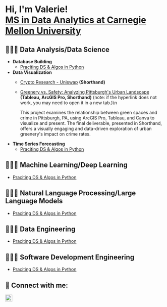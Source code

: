 <h1>Hi, I'm Valerie! <br/><a href="https://www.linkedin.com/in/jiayu-yuan/">MS in Data Analytics at Carnegie Mellon University</a>

<h2>👩🏻‍💻 Data Analysis/Data Science </h2>

- <b>Database Building</b>
  - [Praciting DS & Algos in Python](https://github.com/joshmadakor1/Algorithms-Practice)
- <b>Data Visualization</b>
  - [Crypto Research - Uniswap](https://valerieyuan-case-study-uniswap.shorthandstories.com/crypto-research-uniswap/) **(Shorthand)**
    
  - [Greenery vs. Safety: Analyzing Pittsburgh's Urban Landscape](https://preview.shorthand.com/Dd96hojCGLq1rWr6#group-section-Overview-0CBwLOfhK4) **(Tableau, ArcGIS Pro, Shorthand)**
    (note: if the hyperlink does not work, you may need to open it in a new tab.)\n
    
    This project examines the relationship between green spaces and crime in Pittsburgh, PA, using ArcGIS Pro, Tableau, and Canva to visualize and present. The final deliverable, presented in Shorthand, offers a visually engaging and data-driven exploration of urban greenery's impact on crime rates.
- <b>Time Series Forecasting</b>
  - [Praciting DS & Algos in Python](https://github.com/joshmadakor1/Algorithms-Practice)

<h2>👩🏻‍💻 Machine Learning/Deep Learning </h2>

  - [Praciting DS & Algos in Python](https://github.com/joshmadakor1/Algorithms-Practice)

<h2>👩🏻‍💻 Natural Language Processing/Large Language Models </h2>

  - [Praciting DS & Algos in Python](https://github.com/joshmadakor1/Algorithms-Practice)

<h2>👩🏻‍💻 Data Engineering </h2>

  - [Praciting DS & Algos in Python](https://github.com/joshmadakor1/Algorithms-Practice)

<h2>👩🏻‍💻 Software Development Engineering </h2>

  - [Praciting DS & Algos in Python](https://github.com/joshmadakor1/Algorithms-Practice)

<h2> 🤳 Connect with me:</h2>

[<img align="left" alt="JoshMadakor | LinkedIn" width="22px" src="https://cdn.jsdelivr.net/npm/simple-icons@v3/icons/linkedin.svg" />][linkedin]

[linkedin]: https://www.linkedin.com/in/jiayu-yuan/

<!--
**joshmadakor1/joshmadakor1** is a ✨ _special_ ✨ repository because its `README.md` (this file) appears on your GitHub profile.

Here are some ideas to get you started:

- 🔭 I’m currently working on ...
- 🌱 I’m currently learning ...
- 👯 I’m looking to collaborate on ...
- 🤔 I’m looking for help with ...
- 💬 Ask me about ...
- 📫 How to reach me: ...
- 😄 Pronouns: ...
- ⚡ Fun fact: ...
-->
